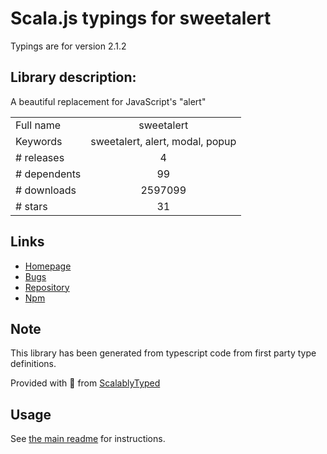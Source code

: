 
# Scala.js typings for sweetalert

Typings are for version 2.1.2

## Library description:
A beautiful replacement for JavaScript's "alert"

|                    |                 |
| ------------------ | :-------------: |
| Full name          | sweetalert |
| Keywords           | sweetalert, alert, modal, popup |
| # releases         | 4 |
| # dependents       | 99 |
| # downloads        | 2597099 |
| # stars            | 31 |

## Links
- [Homepage](https://sweetalert.js.org/)
- [Bugs](https://github.com/t4t5/sweetalert/issues)
- [Repository](https://github.com/t4t5/sweetalert)
- [Npm](https://www.npmjs.com/package/sweetalert)
    


## Note
This library has been generated from typescript code from first party type definitions.

Provided with :purple_heart: from [ScalablyTyped](https://github.com/oyvindberg/ScalablyTyped)

## Usage
See [the main readme](../../readme.md) for instructions.


